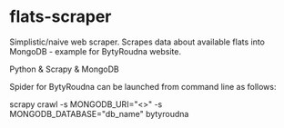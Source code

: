 # flats-scraper
Simplistic/naive web scraper. Scrapes data about available flats into MongoDB - example for BytyRoudna website.

Python & Scrapy & MongoDB


Spider for BytyRoudna can be launched from command line as follows:

scrapy crawl -s MONGODB_URI="<<CONNECTION STRING>>" -s MONGODB_DATABASE="db_name" bytyroudna